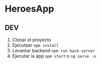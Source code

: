 # HeroesApp

## DEV

1. Clonar el proyecto
2. Ejecutaar ``` npm install ```
3. Levantar backend ``` npm run back-server ```
4. Ejecutar la app ``` npm start ``` o ``` ng serve -o ```